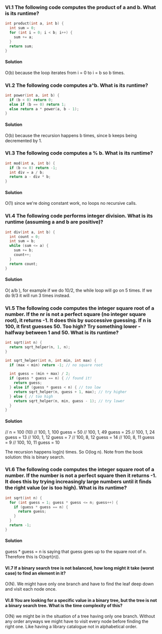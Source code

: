### VI.1 The following code computes the product of a and b. What is its runtime?

```c
int product(int a, int b) {
  int sum = 0;
  for (int i = 0; i < b; i++) {
    sum += a;
  }
  return sum;
}
```

#### Solution

O(b) because the loop iterates from i = 0 to i = b so b times.

### VI.2 The following code computes a^b. What is its runtime?

```c
int power(int a, int b) {
  if (b < 0) return 0;
  else if (b == 0) return 1;
  else return a * power(a, b - 1);
}
```

#### Solution

O(b) because the recursion happens b times, since b keeps being decremented by 1.

### VI.3 The following code computes a % b. What is its runtime?

```c
int mod(int a, int b) {
  if (b <= 0) return -1;
  int div = a / b;
  return a - div * b;
}
```

#### Solution

O(1) since we're doing constant work, no loops no recursive calls.

### VI.4 The following code performs integer division. What is its runtime (assuming a and b are positive)?

```c
int div(int a, int b) {
  int count = 0;
  int sum = b;
  while (sum <= a) {
    sum += b;
    count++;
  }
  return count;
}
```

#### Solution

O( a/b ), for example if we do 10/2, the while loop will go on 5 times.
If we do 9/3 it will run 3 times instead.

### VI.5 The following code computes the integer square root of a number. If the nr is not a perfect square (no integer square root), it returns -1. It does this by successive guessing. If n is 100, it first guesses 50. Too high? Try something lower - halfway between 1 and 50. What is its runtime?

```c
int sqrt(int n) {
  return sqrt_helper(n, 1, n);
}

int sqrt_helper(int n, int min, int max) {
  if (max < min) return -1; // no square root

  int guess = (min + max) / 2;
  if (guess * guess == n) { // found it!
    return guess;
  } else if (guess * guess < n) { // too low
    return sqrt_helper(n, guess + 1, max); // try higher
  } else { // too high
    return sqrt_helper(n, min, guess - 1); // try lower
  }
}
```

#### Solution

// n = 100 (10)
// 100, 1, 100 guess = 50
// 100, 1, 49 guess = 25
// 100, 1, 24 guess = 13
// 100, 1, 12 guess = 7
// 100, 8, 12 guess = 14
// 100, 8, 11 guess = 9
// 100, 10, 11 guess = 10

The recursion happens log(n) times. So O(log n).
Note from the book solution: this is binary search.

### VI.6 The following code computes the integer square root of a number. If the number is not a perfect square then it returns -1. It does this by trying increasingly large numbers until it finds the right value (or is too high). What is its runtime?

```c
int sqrt(int n) {
  for (int guess = 1; guess * guess <= n; guess++) {
    if (guess * guess == n) {
      return guess;
    }
  }
  return -1;
}
```

#### Solution

guess \* guess = n is saying that guess goes up to the square root of n.
Therefore this is O(sqrt(n)).

#### VI.7 If a binary search tree is not balanced, how long might it take (worst case) to find an element in it?

O(N). We might have only one branch and have to find the leaf deep down and visit each node once.

#### VI.8 You are looking for a specific value in a binary tree, but the tree is not a binary search tree. What is the time complexity of this?

O(N) we might be in the situation of a tree having only one branch. Without any order anyways we might have to visit every node before finding the right one. Like having a library catalogue not in alphabetical order.
